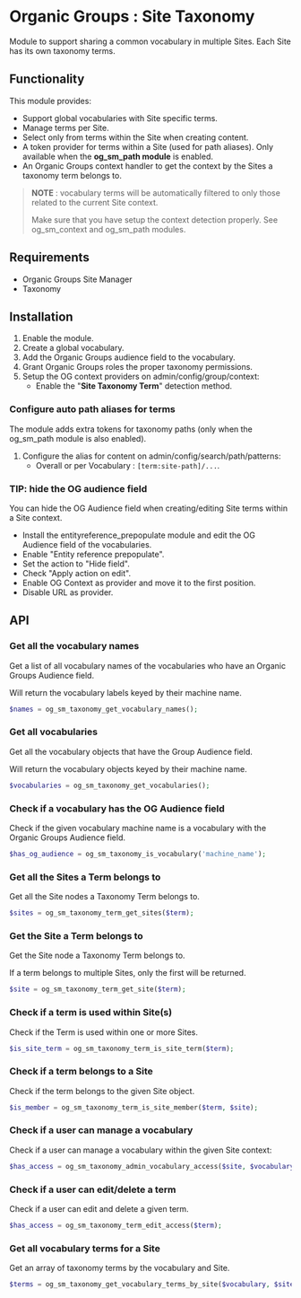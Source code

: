 # Organic Groups : Site Taxonomy
Module to support sharing a common vocabulary in multiple Sites. Each Site has
its own taxonomy terms.


## Functionality
This module provides:
* Support global vocabularies with Site specific terms.
* Manage terms per Site.
* Select only from terms within the Site when creating content.
* A token provider for terms within a Site (used for path aliases). Only
  available when the **og_sm_path module** is enabled.
* An Organic Groups context handler to get the context by the Sites a taxonomy
  term belongs to.

> **NOTE** : vocabulary terms will be automatically filtered to only those
> related to the current Site context.
>
> Make sure that you have setup the context detection properly.
> See og_sm_context and og_sm_path modules.



## Requirements
* Organic Groups Site Manager
* Taxonomy



## Installation
1. Enable the module.
2. Create a global vocabulary.
3. Add the Organic Groups audience field to the vocabulary.
4. Grant Organic Groups roles the proper taxonomy permissions.
5. Setup the OG context providers on admin/config/group/context:
   - Enable the "**Site Taxonomy Term**" detection method.


### Configure auto path aliases for terms
The module adds extra tokens for taxonomy paths (only when the og_sm_path module
is also enabled).

1. Configure the alias for content on admin/config/search/path/patterns:
   - Overall or per Vocabulary  : `[term:site-path]/...`.


### TIP: hide the OG audience field
You can hide the OG Audience field when creating/editing Site terms within a
Site context.

* Install the entityreference_prepopulate module and edit the OG Audience field
  of the vocabularies.
* Enable "Entity reference prepopulate".
* Set the action to "Hide field".
* Check "Apply action on edit".
* Enable OG Context as provider and move it to the first position.
* Disable URL as provider.



## API
### Get all the vocabulary names
Get a list of all vocabulary names of the vocabularies who have an Organic
Groups Audience field.

Will return the vocabulary labels keyed by their machine name.

```php
$names = og_sm_taxonomy_get_vocabulary_names();
```


### Get all vocabularies
Get all the vocabulary objects that have the Group Audience field.

Will return the vocabulary objects keyed by their machine name.

```php
$vocabularies = og_sm_taxonomy_get_vocabularies();
```


### Check if a vocabulary has the OG Audience field
Check if the given vocabulary machine name is a vocabulary with the Organic
Groups Audience field.

```php
$has_og_audience = og_sm_taxonomy_is_vocabulary('machine_name');
```


### Get all the Sites a Term belongs to
Get all the Site nodes a Taxonomy Term belongs to.

```php
$sites = og_sm_taxonomy_term_get_sites($term);
```


### Get the Site a Term belongs to
Get the Site node a Taxonomy Term belongs to.

If a term belongs to multiple Sites, only the first will be returned.

```php
$site = og_sm_taxonomy_term_get_site($term);
```


### Check if a term is used within Site(s)
Check if the Term is used within one or more Sites.

```php
$is_site_term = og_sm_taxonomy_term_is_site_term($term);
```


### Check if a term belongs to a Site
Check if the term belongs to the given Site object.

```php
$is_member = og_sm_taxonomy_term_is_site_member($term, $site);
```


### Check if a user can manage a vocabulary
Check if a user can manage a vocabulary within the given Site context:

```php
$has_access = og_sm_taxonomy_admin_vocabulary_access($site, $vocabulary);
```


### Check if a user can edit/delete a term
Check if a user can edit and delete a given term.

```php
$has_access = og_sm_taxonomy_term_edit_access($term);
```


### Get all vocabulary terms for a Site
Get an array of taxonomy terms by the vocabulary and Site.

```php
$terms = og_sm_taxonomy_get_vocabulary_terms_by_site($vocabulary, $site);
```
